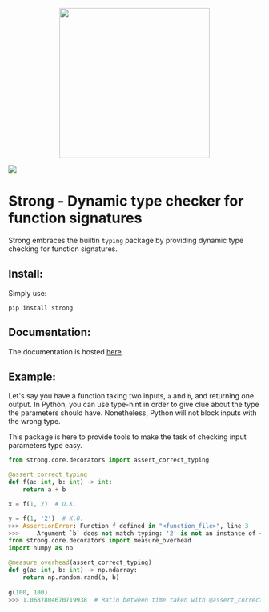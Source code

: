 <p align="center">
<img src="https://raw.githubusercontent.com/jeertmans/strong/main/img/logo.png" width=300></img>
</p>

![](https://img.shields.io/readthedocs/strong)

# Strong - Dynamic type checker for function signatures
Strong embraces the builtin `typing` package by providing dynamic type checking for function signatures.

## Install:

Simply use:

`pip install strong`

## Documentation:

The documentation is hosted [here](https://strong.readthedocs.io/en/latest/).

## Example:

Let's say you have a function taking two inputs, `a` and `b`, and returning one output. In Python, you can use type-hint in order to give clue about the type the parameters should have. Nonetheless, Python will not block inputs with the wrong type.

This package is here to provide tools to make the task of checking input parameters type easy.

```python
from strong.core.decorators import assert_correct_typing

@assert_correct_typing
def f(a: int, b: int) -> int:
    return a + b

x = f(1, 2)  # O.K.

y = f(1, '2')  # K.O.
>>> AssertionError: Function f defined in "<function_file>", line 3
>>>     Argument `b` does not match typing: '2' is not an instance of <class 'int'>
from strong.core.decorators import measure_overhead
import numpy as np

@measure_overhead(assert_correct_typing)
def g(a: int, b: int) -> np.ndarray:
    return np.random.rand(a, b)
    
g(100, 100)
>>> 1.0687804670719938  # Ratio between time taken with @assert_correct_typing and without
```
